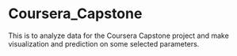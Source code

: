 # Coursera_Capstone
This is to analyze data for the Coursera Capstone project and make visualization and prediction on some selected parameters.
